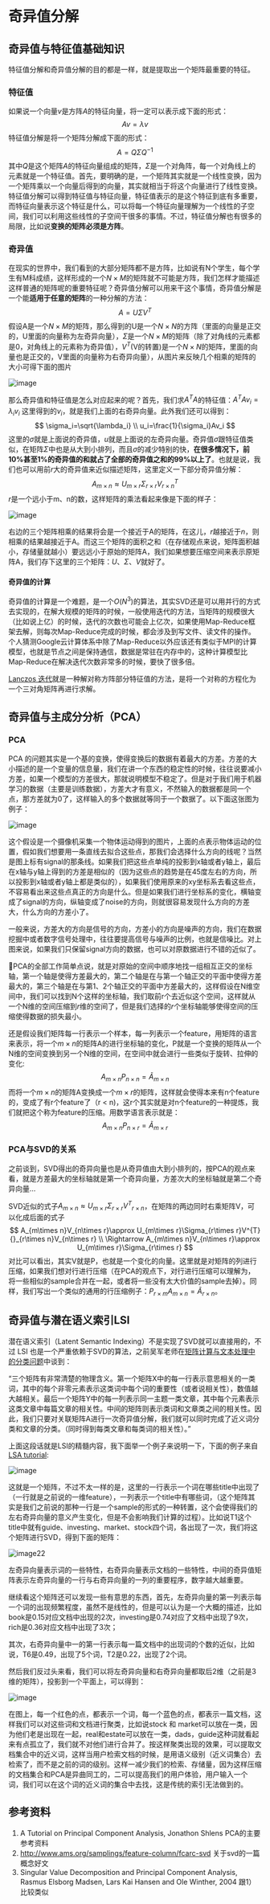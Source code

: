 # 奇异值分解

## 奇异值与特征值基础知识

特征值分解和奇异值分解的目的都是一样，就是提取出一个矩阵最重要的特征。

### 特征值

如果说一个向量$v$是方阵$A$的特征向量，将一定可以表示成下面的形式：
$$
Av=\lambda v
$$
特征值分解是将一个矩阵分解成下面的形式：
$$
A=Q\Sigma Q^{-1}
$$
其中$Q$是这个矩阵$A$的特征向量组成的矩阵，$\Sigma$是一个对角阵，每一个对角线上的元素就是一个特征值。首先，要明确的是，一个矩阵其实就是一个线性变换，因为一个矩阵乘以一个向量后得到的向量，其实就相当于将这个向量进行了线性变换。特征值分解可以得到特征值与特征向量，特征值表示的是这个特征到底有多重要，而特征向量表示这个特征是什么，可以将每一个特征向量理解为一个线性的子空间，我们可以利用这些线性的子空间干很多的事情。不过，特征值分解也有很多的局限，比如说**变换的矩阵必须是方阵**。

### 奇异值

在现实的世界中，我们看到的大部分矩阵都不是方阵，比如说有N个学生，每个学生有M科成绩，这样形成的一个$N \times M$的矩阵就不可能是方阵，我们怎样才能描述这样普通的矩阵呢的重要特征呢？奇异值分解可以用来干这个事情，奇异值分解是一个能**适用于任意的矩阵**的一种分解的方法：
$$
A=U\Sigma V^T
$$
假设A是一个$N \times M$的矩阵，那么得到的U是一个$N \times N$的方阵（里面的向量是正交的，U里面的向量称为左奇异向量），$\Sigma$是一个$N \times M$的矩阵（除了对角线的元素都是0，对角线上的元素称为奇异值），$V^T$(V的转置)是一个$N \times N$的矩阵，里面的向量也是正交的，V里面的向量称为右奇异向量），从图片来反映几个相乘的矩阵的大小可得下面的图片

![image](./images/201101192226342650.png)

那么奇异值和特征值是怎么对应起来的呢？首先，我们求$A^TA$的特征值：$A^TAv_i=\lambda_iv_i$ 
这里得到的$v_i$，就是我们上面的右奇异向量。此外我们还可以得到：
$$
\sigma_i=\sqrt{\lambda_i}
\\ u_i=\frac{1}{\sigma_i}Av_i
$$
这里的$σ$就是上面说的奇异值，$u$就是上面说的左奇异向量。奇异值$σ$跟特征值类似，在矩阵$\Sigma$中也是从大到小排列，而且$σ$的减少特别的快，**在很多情况下，前10%甚至1%的奇异值的和就占了全部的奇异值之和的99%以上了**。也就是说，我们也可以用前$r$大的奇异值来近似描述矩阵，这里定义一下部分奇异值分解：
$$
A_{m\times n}\approx U_{m\times r}\Sigma_{r\times r}V_{r \times n}^T
$$
$r$是一个远小于m、n的数，这样矩阵的乘法看起来像是下面的样子： 

![image](./images/201101192226356370.png)

右边的三个矩阵相乘的结果将会是一个接近于A的矩阵，在这儿，$r$越接近于$n$，则相乘的结果越接近于A。而这三个矩阵的面积之和（在存储观点来说，矩阵面积越小，存储量就越小）要远远小于原始的矩阵A，我们如果想要压缩空间来表示原矩阵A，我们存下这里的三个矩阵：$U、\Sigma、V$就好了。

#### 奇异值的计算

奇异值的计算是一个难题，是一个$O(N^3)$的算法，其实SVD还是可以用并行的方式去实现的，在解大规模的矩阵的时候，一般使用迭代的方法，当矩阵的规模很大（比如说上亿）的时候，迭代的次数也可能会上亿次，如果使用Map-Reduce框架去解，则每次Map-Reduce完成的时候，都会涉及到写文件、读文件的操作。个人猜测Google云计算体系中除了Map-Reduce以外应该还有类似于MPI的计算模型，也就是节点之间是保持通信，数据是常驻在内存中的，这种计算模型比Map-Reduce在解决迭代次数非常多的时候，要快了很多倍。

[Lanczos 迭代](http://en.wikipedia.org/wiki/Lanczos_algorithm)就是一种解对称方阵部分特征值的方法，是将一个对称的方程化为一个三对角矩阵再进行求解。

## 奇异值与主成分分析（PCA）

### PCA

PCA 的问题其实是一个基的变换，使得变换后的数据有着最大的方差。方差的大小描述的是一个变量的信息量，我们在讲一个东西的稳定性的时候，往往说要减小方差，如果一个模型的方差很大，那就说明模型不稳定了。但是对于我们用于机器学习的数据（主要是训练数据），方差大才有意义，不然输入的数据都是同一个点，那方差就为0了，这样输入的多个数据就等同于一个数据了。以下面这张图为例子：

![image](./images/201101192226357275.png)

这个假设是一个摄像机采集一个物体运动得到的图片，上面的点表示物体运动的位置，假如我们想要用一条直线去拟合这些点，那我们会选择什么方向的线呢？当然是图上标有signal的那条线。如果我们把这些点单纯的投影到x轴或者y轴上，最后在x轴与y轴上得到的方差是相似的（因为这些点的趋势是在45度左右的方向，所以投影到x轴或者y轴上都是类似的），如果我们使用原来的xy坐标系去看这些点，不容易看出来这些点真正的方向是什么。但是如果我们进行坐标系的变化，横轴变成了signal的方向，纵轴变成了noise的方向，则就很容易发现什么方向的方差大，什么方向的方差小了。

一般来说，方差大的方向是信号的方向，方差小的方向是噪声的方向，我们在数据挖掘中或者数字信号处理中，往往要提高信号与噪声的比例，也就是信噪比。对上图来说，如果我们只保留signal方向的数据，也可以对原数据进行不错的近似了。

🌠PCA的全部工作简单点说，就是对原始的空间中顺序地找一组相互正交的坐标轴，第一个轴是使得方差最大的，第二个轴是在与第一个轴正交的平面中使得方差最大的，第三个轴是在与第1、2个轴正交的平面中方差最大的，这样假设在N维空间中，我们可以找到N个这样的坐标轴，我们取前r个去近似这个空间，这样就从一个N维的空间压缩到$r$维的空间了，但是我们选择的$r$个坐标轴能够使得空间的压缩使得数据的损失最小。

还是假设我们矩阵每一行表示一个样本，每一列表示一个feature，用矩阵的语言来表示，将一个$m \times n$的矩阵A的进行坐标轴的变化，P就是一个变换的矩阵从一个N维的空间变换到另一个N维的空间，在空间中就会进行一些类似于旋转、拉伸的变化:
$$
A_{m\times n}P_{n\times n}=\widetilde{A}_{m\times n}
$$
而将一个$m \times n$的矩阵A变换成一个$m \times r$的矩阵，这样就会使得本来有n个feature的，变成了有r个feature了（r < n)，这r个其实就是对n个feature的一种提炼，我们就把这个称为feature的压缩。用数学语言表示就是：
$$
A_{m\times n}P_{n\times r}=\widetilde{A}_{m\times r}
$$

### PCA与SVD的关系

之前谈到，SVD得出的奇异向量也是从奇异值由大到小排列的，按PCA的观点来看，就是方差最大的坐标轴就是第一个奇异向量，方差次大的坐标轴就是第二个奇异向量…

SVD近似的式子$A_{m\times n}\approx U_{m\times r}\Sigma_{r\times r}V^{T}{}_{r\times n}$，在矩阵的两边同时右乘矩阵V，可以化成后面的式子
$$
A_{m\times n}V_{n\times r}\approx U_{m\times r}\Sigma_{r\times r}V^{T}{}_{r\times n}V_{n\times r}
\\ \Rightarrow A_{m\times n}V_{n\times r}\approx U_{m\times r}\Sigma_{r\times r}
$$
对比可以看出，其实V就是P，也就是一个变化的向量。这里就是对矩阵的列进行压缩，如果我们想对行进行压缩（在PCA的观点下，对行进行压缩可以理解为，将一些相似的sample合并在一起，或者将一些没有太大价值的sample去掉）。同样，我们写出一个类似的通用的行压缩例子：$P_{r\times m}A_{m\times n}=\widetilde{A}_{r\times n}$。

## 奇异值与潜在语义索引LSI

潜在语义索引（Latent Semantic Indexing）不是实现了SVD就可以直接用的，不过 LSI 也是一个严重依赖于SVD的算法，之前吴军老师在[矩阵计算与文本处理中的分类问题](http://www.google.com.hk/ggblog/googlechinablog/2006/12/blog-post_8935.html)中谈到：

“三个矩阵有非常清楚的物理含义。第一个矩阵X中的每一行表示意思相关的一类词，其中的每个非零元素表示这类词中每个词的重要性（或者说相关性），数值越大越相关。最后一个矩阵Y中的每一列表示同一主题一类文章，其中每个元素表示这类文章中每篇文章的相关性。中间的矩阵则表示类词和文章类之间的相关性。因此，我们只要对关联矩阵A进行一次奇异值分解，我们就可以同时完成了近义词分类和文章的分类。（同时得到每类文章和每类词的相关性）。”

   上面这段话就是LSI的精髓内容，我下面举一个例子来说明一下，下面的例子来自[LSA tutorial](http://www.miislita.com/information-retrieval-tutorial/svd-lsi-tutorial-1-understanding.html):

![image](./images/201101192226386634.png)

这就是一个矩阵，不过不太一样的是，这里的一行表示一个词在哪些title中出现了（一行就是之前说的一维feature），一列表示一个title中有哪些词，（这个矩阵其实是我们之前说的那种一行是一个sample的形式的一种转置，这个会使得我们的左右奇异向量的意义产生变化，但是不会影响我们计算的过程）。比如说T1这个title中就有guide、investing、market、stock四个词，各出现了一次，我们将这个矩阵进行SVD，得到下面的矩阵：

![image22](./images/201101192226397148.png) 

左奇异向量表示词的一些特性，右奇异向量表示文档的一些特性，中间的奇异值矩阵表示左奇异向量的一行与右奇异向量的一列的重要程序，数字越大越重要。

继续看这个矩阵还可以发现一些有意思的东西，首先，左奇异向量的第一列表示每一个词的出现频繁程度，虽然不是线性的，但是可以认为是一个大概的描述，比如book是0.15对应文档中出现的2次，investing是0.74对应了文档中出现了9次，rich是0.36对应文档中出现了3次；

其次，右奇异向量中一的第一行表示每一篇文档中的出现词的个数的近似，比如说，T6是0.49，出现了5个词，T2是0.22，出现了2个词。

然后我们反过头来看，我们可以将左奇异向量和右奇异向量都取后2维（之前是3维的矩阵），投影到一个平面上，可以得到：

![image](./images/201101192226404739.png)

在图上，每一个红色的点，都表示一个词，每一个蓝色的点，都表示一篇文档，这样我们可以对这些词和文档进行聚类，比如说stock 和 market可以放在一类，因为他们老是出现在一起，real和estate可以放在一类，dads，guide这种词就看起来有点孤立了，我们就不对他们进行合并了。按这样聚类出现的效果，可以提取文档集合中的近义词，这样当用户检索文档的时候，是用语义级别（近义词集合）去检索了，而不是之前的词的级别。这样一减少我们的检索、存储量，因为这样压缩的文档集合和PCA是异曲同工的，二可以提高我们的用户体验，用户输入一个词，我们可以在这个词的近义词的集合中去找，这是传统的索引无法做到的。 

## 参考资料

1) A Tutorial on Principal Component Analysis, Jonathon Shlens
      PCA的主要参考资料
2) http://www.ams.org/samplings/feature-column/fcarc-svd
      关于svd的一篇概念好文
3) Singular Value Decomposition and Principal Component Analysis, Rasmus Elsborg Madsen, Lars Kai Hansen and Ole Winther, 2004
      跟1）比较类似

